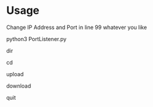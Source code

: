 # Usage

Change IP Address and Port in line 99 whatever you like

python3 PortListener.py

dir

cd

upload

download

quit
